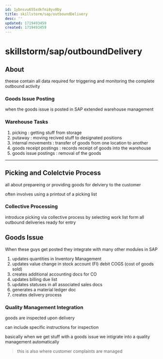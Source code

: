```yaml
---
id: 1ybnsvu655xdkfni8yv0by
title: skillstorm/sap/outboundDelivery
desc: ''
updated: 1719493459
created: 1719493459
---
```

# skillstorm/sap/outboundDelivery

## About

theese contain all data required for triggering and monitoring the complete
outbound activity


### Goods Issue Posting

when the goods issue is posted in SAP extended warehouse management


### Warehouse Tasks

1. picking : getting stuff from storage
2. putaway : moving recived stuff to designated positions
3. internal movements : transfer of goods from one location to another
4. goods receipt postings : records receipt of goods into the warehouse
5. goods issue postings : removal of the goods



---


## Picking and Colelctvie Process

all about prepareing or providing goods for delviery to the customer

often involves using a printout of a picking list

### Collective Processing

introduce picking via collective 
process by selecting work list form 
all outbound deliveries ready for entry

## Goods Issue

When these guys get posted they integrate with many other modules
in SAP


1. updates quantities in Inventory Management
2. updates value change in stock account (FI) debit COGS (cost of goods sold)
3. creates additional accounting docs for CO
4. updates billing due list
5. updates statuses in all associated sales docs
6. generates a material ledger doc
7. creates delivery process

### Quality Management Integration

goods are inspected upon delivery

can include specific instructions for inspection

basically when we get stuff with a goods issue we intigrate
into a quality management automatically

> this is also where customer complaints are managed
